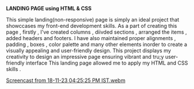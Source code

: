 **LANDING PAGE using HTML & CSS**

This simple landing(non-responsive) page is simply an ideal project that showccases my front-end development skills.
As a part of creating this page , firstly , I've created columns , diivded sections , arranged the items , added headers and footers. 
I have also maintained proper alignments , padding , boxes , color palette and many other elements inorder to create a visually appealing and user-friendly design.
This project displays my creativity to design an impressive page ensuring vibrant and tru;y user-friendly interface
This landing page allowed me to apply my HTML and CSS skills .

[Screencast from 18-11-23 04:25:25 PM IST.webm](https://github.com/Sarika-gangothri/CODSOFT/assets/150992166/8224a635-39e6-4e13-b9c2-3e5852535fba)
